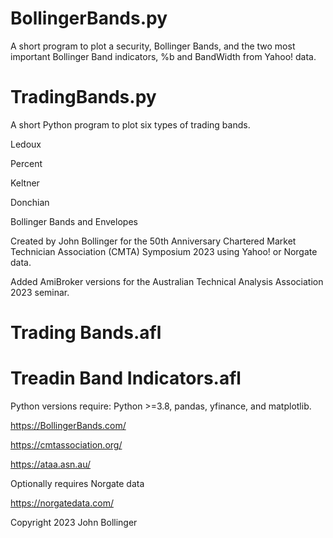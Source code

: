 # BollingerBands.py
A short program to plot a security, Bollinger Bands, and the two most important Bollinger Band indicators, %b and BandWidth from Yahoo! data.
# TradingBands.py
A short Python program to plot six types of trading bands. 

  Ledoux

  Percent
  
  Keltner
  
  Donchian
  
  Bollinger Bands and Envelopes

Created by John Bollinger for the 50th Anniversary Chartered Market Technician Association (CMTA) Symposium 2023 using Yahoo! or Norgate data.

Added AmiBroker versions for the Australian Technical Analysis Association 2023 seminar.
# Trading Bands.afl
# Treadin Band Indicators.afl

Python versions require: Python >=3.8, pandas, yfinance, and matplotlib.

https://BollingerBands.com/

https://cmtassociation.org/

https://ataa.asn.au/

Optionally requires Norgate data

https://norgatedata.com/

Copyright 2023 John Bollinger
